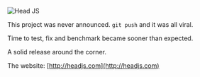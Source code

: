
![Head JS](http://headjs.com/media/img/headjs-balanced.gif)

This project was never announced. `git push` and it was all viral.

Time to test, fix and benchmark became sooner than expected.

A solid release around the corner.

The website: [http://headjs.com](http://headjs.com)
